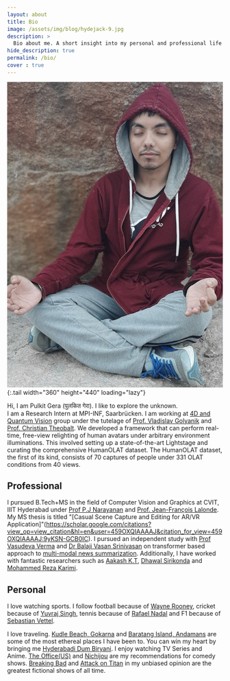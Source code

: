```yaml
---
layout: about
title: Bio
image: /assets/img/blog/hydejack-9.jpg
description: >
  Bio about me. A short insight into my personal and professional life
hide_description: true
permalink: /bio/
cover : true
---
```

![Meditating](/assets/img/med.jpg){:.tail width="360" height="440" loading="lazy"}

Hi, I am Pulkit Gera (पुलकित गेरा). I like to explore the unknown.  
I am a Research Intern at MPI-INF, Saarbrücken. I am working at [4D and Quantum Vision](https://4dqv.mpi-inf.mpg.de/) group under the tutelage of [Prof. Vladislav Golyanik](https://people.mpi-inf.mpg.de/~golyanik/) and [Prof. Christian Theobalt](https://people.mpi-inf.mpg.de/~theobalt/). We developed a framework that can perform real-time, free-view relighting of human avatars under arbitrary environment illuminations. This involved setting up a state-of-the-art Lightstage and curating the comprehensive HumanOLAT dataset. The HumanOLAT dataset, the first of its kind, consists of 70 captures of people under 331 OLAT conditions from 40 views.


## Professional
I pursued B.Tech+MS in the field of Computer Vision and Graphics at CVIT, IIIT Hyderabad under [Prof P.J Narayanan](https://faculty.iiit.ac.in/~pjn/) and [Prof. Jean-François Lalonde](http://vision.gel.ulaval.ca/~jflalonde/). My MS thesis is titled "[Casual Scene Capture and Editing for AR/VR Application]"(https://scholar.google.com/citations?view_op=view_citation&hl=en&user=459OXQIAAAAJ&citation_for_view=459OXQIAAAAJ:9yKSN-GCB0IC). I pursued an independent study with [Prof Vasudeva Verma](https://scholar.google.co.in/citations?user=9OFvbfcAAAAJ&hl=en) and [Dr Balaji Vasan Srinivasan](https://research.adobe.com/person/balaji-vasan-srinivasan/) on transformer based approach to [multi-modal news summarization](https://github.com/darthgera123/Multimodal-Summarization). Additionally, I have worked with fantastic researchers such as [Aakash K.T](https://aakashkt.github.io/), [Dhawal Sirikonda](https://dhawal1939.github.io/) and [Mohammed Reza Karimi](https://github.com/MrKarimiD).

## Personal 
I love watching sports. I follow football because of [Wayne Rooney](https://www.youtube.com/watch?v=km_9ntw05pw), cricket because of [Yuvraj Singh](https://www.youtube.com/watch?v=8b0ubLO2MUE), tennis because of [Rafael Nadal](https://www.youtube.com/watch?v=MkwVuqNxq-o) and F1 because of [Sebastian Vettel](https://www.youtube.com/watch?v=mZtPoOhZAw8).

I love traveling. [Kudle Beach, Gokarna](https://www.tripadvisor.in/Attraction_Review-g651646-d3461829-Reviews-Kudle_Beach-Gokarna_Uttara_Kannada_District_Karnataka.html) and [Baratang Island, Andamans](https://traveltriangle.com/blog/baratang-island/) are some of the most ethereal places I have been to. You can win my heart by bringing me [Hyderabadi Dum Biryani](https://www.youtube.com/watch?v=v4-LHeIx15U). I enjoy watching TV Series and Anime. [The Office(US)](https://www.youtube.com/watch?v=mRox23WtU_4) and [Nichijou](https://www.youtube.com/watch?v=DcQFBdLNvZU) are my recommendations for comedy shows. [Breaking Bad](https://www.youtube.com/watch?v=fHKrCs1rFRI) and [Attack on Titan](https://www.youtube.com/watch?v=vrvjD88nzFA) in my unbiased opinion are the greatest fictional shows of all time.
